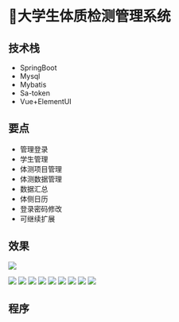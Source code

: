 # 🧑大学生体质检测管理系统

<MyGlobalComponent />


## 技术栈
- SpringBoot
- Mysql
- Mybatis
- Sa-token
- Vue+ElementUI


## 要点
- 管理登录
- 学生管理
- 体测项目管理
- 体测数据管理
- 数据汇总
- 体侧日历
- 登录密码修改
- 可继续扩展


## 效果
![](http://cdn.qiniu.liyansheng.top/img/20240904183812.png)

![](http://cdn.qiniu.liyansheng.top/img/20240904184000.png)
![](http://cdn.qiniu.liyansheng.top/img/20240904184026.png)
![](http://cdn.qiniu.liyansheng.top/img/20240904184049.png)
![](http://cdn.qiniu.liyansheng.top/img/20240904184104.png)
![](http://cdn.qiniu.liyansheng.top/img/20240904184126.png)
![](http://cdn.qiniu.liyansheng.top/img/20240904184140.png)
![](http://cdn.qiniu.liyansheng.top/img/20240904184156.png)
![](http://cdn.qiniu.liyansheng.top/img/20240911145752.png)
![](http://cdn.qiniu.liyansheng.top/img/20240911165157.png)

<!-- ## 程序
![](http://cdn.qiniu.liyansheng.top/img/Snipaste_2024-09-11_17-13-58.png) -->

<!-- <FloatingImage src="http://cdn.qiniu.liyansheng.top/img/Snipaste_2024-09-11_17-13-58.png" alt="扫码获取" /> -->

## 程序
<PaymentButton :productId="115" />